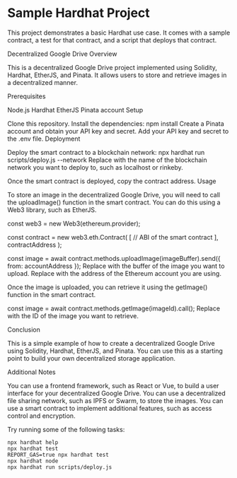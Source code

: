 # Sample Hardhat Project

This project demonstrates a basic Hardhat use case. It comes with a sample contract, a test for that contract, and a script that deploys that contract.

Decentralized Google Drive
Overview

This is a decentralized Google Drive project implemented using Solidity, Hardhat, EtherJS, and Pinata. It allows users to store and retrieve images in a decentralized manner.

Prerequisites

Node.js
Hardhat
EtherJS
Pinata account
Setup

Clone this repository.
Install the dependencies:
npm install
Create a Pinata account and obtain your API key and secret.
Add your API key and secret to the .env file.
Deployment

Deploy the smart contract to a blockchain network:
npx hardhat run scripts/deploy.js --network <network>
Replace <network> with the name of the blockchain network you want to deploy to, such as localhost or rinkeby.

Once the smart contract is deployed, copy the contract address.
Usage

To store an image in the decentralized Google Drive, you will need to call the uploadImage() function in the smart contract. You can do this using a Web3 library, such as EtherJS.

const web3 = new Web3(ethereum.provider);

const contract = new web3.eth.Contract(
  [
    // ABI of the smart contract
  ],
  contractAddress
);

const image = await contract.methods.uploadImage(imageBuffer).send({ from: accountAddress });
Replace <imageBuffer> with the buffer of the image you want to upload.
Replace <accountAddress> with the address of the Ethereum account you are using.

Once the image is uploaded, you can retrieve it using the getImage() function in the smart contract.

const image = await contract.methods.getImage(imageId).call();
Replace <imageId> with the ID of the image you want to retrieve.

Conclusion

This is a simple example of how to create a decentralized Google Drive using Solidity, Hardhat, EtherJS, and Pinata. You can use this as a starting point to build your own decentralized storage application.

Additional Notes

You can use a frontend framework, such as React or Vue, to build a user interface for your decentralized Google Drive.
You can use a decentralized file sharing network, such as IPFS or Swarm, to store the images.
You can use a smart contract to implement additional features, such as access control and encryption.

Try running some of the following tasks:

```shell
npx hardhat help
npx hardhat test
REPORT_GAS=true npx hardhat test
npx hardhat node
npx hardhat run scripts/deploy.js
```
